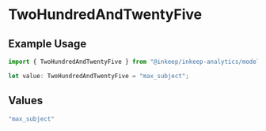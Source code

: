 # TwoHundredAndTwentyFive

## Example Usage

```typescript
import { TwoHundredAndTwentyFive } from "@inkeep/inkeep-analytics/models/operations";

let value: TwoHundredAndTwentyFive = "max_subject";
```

## Values

```typescript
"max_subject"
```